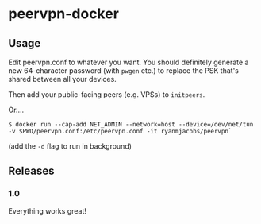 # peervpn-docker

## Usage

Edit peervpn.conf to whatever you want. You should definitely generate a new
64-character password (with `pwgen` etc.) to replace the PSK that's shared
between all your devices.

Then add your public-facing peers (e.g. VPSs) to `initpeers`.

Or....

```console
$ docker run --cap-add NET_ADMIN --network=host --device=/dev/net/tun -v $PWD/peervpn.conf:/etc/peervpn.conf -it ryanmjacobs/peervpn`
```

(add the `-d` flag to run in background)

## Releases

### 1.0

Everything works great!
